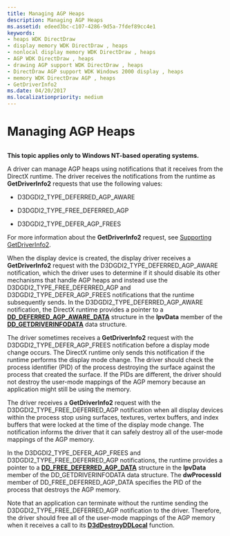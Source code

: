 ```yaml
---
title: Managing AGP Heaps
description: Managing AGP Heaps
ms.assetid: edeed3bc-c107-4286-9d5a-7fdef89cc4e1
keywords:
- heaps WDK DirectDraw
- display memory WDK DirectDraw , heaps
- nonlocal display memory WDK DirectDraw , heaps
- AGP WDK DirectDraw , heaps
- drawing AGP support WDK DirectDraw , heaps
- DirectDraw AGP support WDK Windows 2000 display , heaps
- memory WDK DirectDraw AGP , heaps
- GetDriverInfo2
ms.date: 04/20/2017
ms.localizationpriority: medium
---
```


# Managing AGP Heaps


## <span id="ddk_managing_agp_heaps_gg"></span><span id="DDK_MANAGING_AGP_HEAPS_GG"></span>


**This topic applies only to Windows NT-based operating systems.**

A driver can manage AGP heaps using notifications that it receives from the DirectX runtime. The driver receives the notifications from the runtime as **GetDriverInfo2** requests that use the following values:

-   D3DGDI2\_TYPE\_DEFERRED\_AGP\_AWARE

-   D3DGDI2\_TYPE\_FREE\_DEFERRED\_AGP

-   D3DGDI2\_TYPE\_DEFER\_AGP\_FREES

For more information about the **GetDriverInfo2** request, see [Supporting GetDriverInfo2](supporting-getdriverinfo2.md).

When the display device is created, the display driver receives a **GetDriverInfo2** request with the D3DGDI2\_TYPE\_DEFERRED\_AGP\_AWARE notification, which the driver uses to determine if it should disable its other mechanisms that handle AGP heaps and instead use the D3DGDI2\_TYPE\_FREE\_DEFERRED\_AGP and D3DGDI2\_TYPE\_DEFER\_AGP\_FREES notifications that the runtime subsequently sends. In the D3DGDI2\_TYPE\_DEFERRED\_AGP\_AWARE notification, the DirectX runtime provides a pointer to a [**DD\_DEFERRED\_AGP\_AWARE\_DATA**](/windows-hardware/drivers/ddi/d3dhal/ns-d3dhal-_dd_deferred_agp_aware_data) structure in the **lpvData** member of the [**DD\_GETDRIVERINFODATA**](/windows/win32/api/ddrawint/ns-ddrawint-dd_getdriverinfodata) data structure.

The driver sometimes receives a **GetDriverInfo2** request with the D3DGDI2\_TYPE\_DEFER\_AGP\_FREES notification before a display mode change occurs. The DirectX runtime only sends this notification if the runtime performs the display mode change. The driver should check the process identifier (PID) of the process destroying the surface against the process that created the surface. If the PIDs are different, the driver should not destroy the user-mode mappings of the AGP memory because an application might still be using the memory.

The driver receives a **GetDriverInfo2** request with the D3DGDI2\_TYPE\_FREE\_DEFERRED\_AGP notification when all display devices within the process stop using surfaces, textures, vertex buffers, and index buffers that were locked at the time of the display mode change. The notification informs the driver that it can safely destroy all of the user-mode mappings of the AGP memory.

In the D3DGDI2\_TYPE\_DEFER\_AGP\_FREES and D3DGDI2\_TYPE\_FREE\_DEFERRED\_AGP notifications, the runtime provides a pointer to a [**DD\_FREE\_DEFERRED\_AGP\_DATA**](/windows-hardware/drivers/ddi/d3dhal/ns-d3dhal-_dd_free_deferred_agp_data) structure in the **lpvData** member of the DD\_GETDRIVERINFODATA data structure. The **dwProcessId** member of DD\_FREE\_DEFERRED\_AGP\_DATA specifies the PID of the process that destroys the AGP memory.

Note that an application can terminate without the runtime sending the D3DGDI2\_TYPE\_FREE\_DEFERRED\_AGP notification to the driver. Therefore, the driver should free all of the user-mode mappings of the AGP memory when it receives a call to its [**D3dDestroyDDLocal**](/windows/win32/api/ddrawint/nc-ddrawint-pdd_destroyddlocal) function.

 

